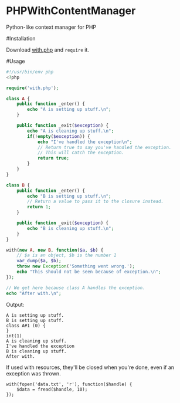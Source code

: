 PHPWithContentManager
=====================

Python-like context manager for PHP



#Installation

Download [with.php](https://raw.github.com/farzher/PHPWithContentManager/master/with.php) and `require` it.



#Usage

```php
#!/usr/bin/env php
<?php

require('with.php');

class A {
	public function _enter() {
		echo "A is setting up stuff.\n";
	}

	public function _exit($exception) {
		echo "A is cleaning up stuff.\n";
		if(!empty($exception)) {
			echo "I've handled the exception\n";
			// Return true to say you've handled the exception.
			// This will catch the exception.
			return true;
		}
	}
}

class B {
	public function _enter() {
		echo "B is setting up stuff.\n";
		// Return a value to pass it to the closure instead.
		return 1;
	}

	public function _exit($exception) {
		echo "B is cleaning up stuff.\n";
	}
}

with(new A, new B, function($a, $b) {
	// $a is an object, $b is the number 1
	var_dump($a, $b);
	throw new Exception('Something went wrong.');
	echo "This should not be seen because of exception.\n";
});

// We get here because class A handles the exception.
echo "After with.\n";
```

Output:

	A is setting up stuff.
	B is setting up stuff.
	class A#1 (0) {
	}
	int(1)
	A is cleaning up stuff.
	I've handled the exception
	B is cleaning up stuff.
	After with.


If used with resources, they'll be closed when you're done, even if an exception was thrown.

	with(fopen('data.txt', 'r'), function($handle) {
		$data = fread($handle, 10);
	});
